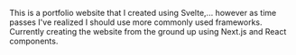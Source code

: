 This is a portfolio website that I created using Svelte,... however as time passes I've realized I should use more commonly used frameworks. Currently creating the website from the ground up using Next.js and React components. 

